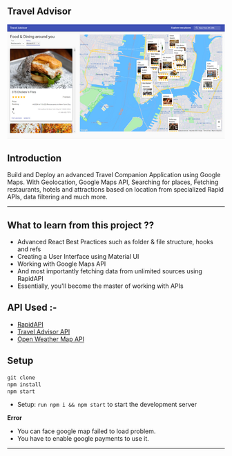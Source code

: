 ## Travel Advisor

![Travel Advisor](https://github.com/amisha26/Travel-Advisor/blob/master/public/tra.png) 

## Introduction
Build and Deploy an advanced Travel Companion Application using Google Maps. With Geolocation, Google Maps API, Searching for places, Fetching restaurants, hotels and attractions based on location from specialized Rapid APIs, data filtering and much more.

<hr>

## What to learn from this project ??

- Advanced React Best Practices such as folder & file structure, hooks and refs
- Creating a User Interface using Material UI
- Working with Google Maps API
- And most importantly fetching data from unlimited sources using RapidAPI
- Essentially, you'll become the master of working with APIs

## API Used :-

* [RapidAPI](https://rapidapi.com/hub?utm_source=youtube.com/JavaScriptMastery&utm_medium=DevRel&utm_campaign=DevRel)
* [Travel Advisor API](https://rapidapi.com/apidojo/api/travel-advisor?utm_source=youtube.com/JavaScriptMastery&utm_medium=DevRel&utm_campaign=DevRel)
* [Open Weather Map API](https://rapidapi.com/community/api/open-weather-map?utm_source=youtube.com/JavaScriptMastery&utm_medium=DevRel&utm_campaign=DevRel)


## Setup

```
git clone
npm install
npm start
```
* Setup: ``run npm i && npm start`` to start the development server

**Error**

- You can face google map failed to load problem.
- You have to enable google payments to use it. 

<hr>
